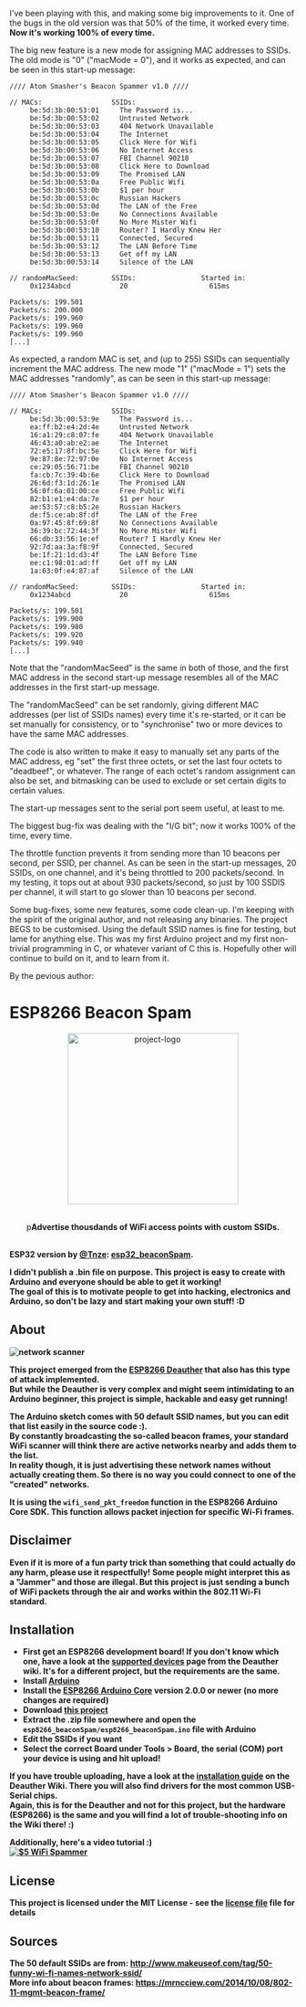 I've been playing with this, and making some big improvements to it. One of the bugs in the old version was that 50% of the time, it worked every time. **Now it's working 100% of every time.**

The big new feature is a new mode for assigning MAC addresses to SSIDs. The old mode is "0" ("macMode = 0"), and it works as expected, and can be seen in this start-up message:
```
//// Atom Smasher's Beacon Spammer v1.0 ////

// MACs:                 SSIDs:
     be:5d:3b:00:53:01     The Password is...
     be:5d:3b:00:53:02     Untrusted Network
     be:5d:3b:00:53:03     404 Network Unavailable
     be:5d:3b:00:53:04     The Internet
     be:5d:3b:00:53:05     Click Here for Wifi
     be:5d:3b:00:53:06     No Internet Access
     be:5d:3b:00:53:07     FBI Channel 90210
     be:5d:3b:00:53:08     Click Here to Download
     be:5d:3b:00:53:09     The Promised LAN
     be:5d:3b:00:53:0a     Free Public Wifi
     be:5d:3b:00:53:0b     $1 per hour
     be:5d:3b:00:53:0c     Russian Hackers
     be:5d:3b:00:53:0d     The LAN of the Free
     be:5d:3b:00:53:0e     No Connections Available
     be:5d:3b:00:53:0f     No More Mister Wifi
     be:5d:3b:00:53:10     Router? I Hardly Knew Her
     be:5d:3b:00:53:11     Connected, Secured
     be:5d:3b:00:53:12     The LAN Before Time
     be:5d:3b:00:53:13     Get off my LAN
     be:5d:3b:00:53:14     Silence of the LAN

// randomMacSeed:        SSIDs:                Started in:
     0x1234abcd            20                    615ms

Packets/s: 199.501
Packets/s: 200.000
Packets/s: 199.960
Packets/s: 199.960
Packets/s: 199.960
[...]
```

As expected, a random MAC is set, and (up to 255) SSIDs can sequentially increment the MAC address. The new mode "1" ("macMode = 1") sets the MAC addresses "randomly", as can be seen in this start-up message:
```
//// Atom Smasher's Beacon Spammer v1.0 ////

// MACs:                 SSIDs:
     be:5d:3b:00:53:9e     The Password is...
     ea:ff:b2:e4:2d:4e     Untrusted Network
     16:a1:29:c8:07:fe     404 Network Unavailable
     46:43:a0:ab:e2:ae     The Internet
     72:e5:17:8f:bc:5e     Click Here for Wifi
     9e:87:8e:72:97:0e     No Internet Access
     ce:29:05:56:71:be     FBI Channel 90210
     fa:cb:7c:39:4b:6e     Click Here to Download
     26:6d:f3:1d:26:1e     The Promised LAN
     56:0f:6a:01:00:ce     Free Public Wifi
     82:b1:e1:e4:da:7e     $1 per hour
     ae:53:57:c8:b5:2e     Russian Hackers
     de:f5:ce:ab:8f:df     The LAN of the Free
     0a:97:45:8f:69:8f     No Connections Available
     36:39:bc:72:44:3f     No More Mister Wifi
     66:db:33:56:1e:ef     Router? I Hardly Knew Her
     92:7d:aa:3a:f8:9f     Connected, Secured
     be:1f:21:1d:d3:4f     The LAN Before Time
     ee:c1:98:01:ad:ff     Get off my LAN
     1a:63:0f:e4:87:af     Silence of the LAN

// randomMacSeed:        SSIDs:                Started in:
     0x1234abcd            20                    615ms

Packets/s: 199.501
Packets/s: 199.900
Packets/s: 199.980
Packets/s: 199.920
Packets/s: 199.940
[...]
```

Note that the "randomMacSeed" is the same in both of those, and the first MAC address in the second start-up message resembles all of the MAC addresses in the first start-up message.

The "randomMacSeed" can be set randomly, giving different MAC addresses (per list of SSIDs names) every time it's re-started, or it can be set manually for consistency, or to "synchronise" two or more devices to have the same MAC addresses.

The code is also written to make it easy to manually set any parts of the MAC address, eg "set" the first three octets, or set the last four octets to "deadbeef", or whatever. The range of each octet's random assignment can also be set, and bitmasking can be used to exclude or set certain digits to certain values.

The start-up messages sent to the serial port seem useful, at least to me.

The biggest bug-fix was dealing with the "I/G bit"; now it works 100% of the time, every time.

The throttle function prevents it from sending more than 10 beacons per second, per SSID, per channel. As can be seen in the start-up messages, 20 SSIDs, on one channel, and it's being throttled to 200 packets/second. In my testing, it tops out at about 930 packets/second, so just by 100 SSDIS per channel, it will start to go slower than 10 beacons per second.

Some bug-fixes, some new features, some code clean-up. I'm keeping with the spirit of the original author, and not releasing any binaries. The project BEGS to be customised. Using the default SSID names is fine for testing, but lame for anything else. This was my first Arduino project and my first non-trivial programming in C, or whatever variant of C this is. Hopefully other will continue to build on it, and to learn from it.

By the pevious author:

# ESP8266 Beacon Spam


<p align="center"><img alt="project-logo" width="300" src="https://raw.githubusercontent.com/spacehuhn/esp8266_beaconSpam/master/img/beacon_spam.png"></p>
 
<p align="center">

<br>
p<b>Advertise thousdands of WiFi access points with custom SSIDs.<br>
<br>

ESP32 version by [@Tnze](https://github.com/Tnze): [esp32_beaconSpam](https://github.com/Tnze/esp32_beaconSpam).

I didn't publish a .bin file on purpose. This project is easy to create with Arduino and everyone should be able to get it working!  
The goal of this is to motivate people to get into hacking, electronics and Arduino, so don't be lazy and start making your own stuff! :D

## About

![network scanner](https://raw.githubusercontent.com/spacehuhn/esp8266_beaconSpam/master/img/networkscanner.jpg)

This project emerged from the [ESP8266 Deauther](https://github.com/spacehuhn/esp8266_deauther) that also has this type of attack implemented.  
But while the Deauther is very complex and might seem intimidating to an Arduino beginner, this project is simple, hackable and easy get running!  

The Arduino sketch comes with 50 default SSID names, but you can edit that list easily in the source code :).  
By constantly broadcasting the so-called beacon frames, your standard WiFi scanner will think there are active networks nearby and adds them to the list.  
In reality though, it is just advertising these network names without actually creating them. So there is no way you could connect to one of the "created" networks.  

It is using the `wifi_send_pkt_freedom` function in the ESP8266 Arduino Core SDK. This function allows packet injection for specific Wi-Fi frames.  

## Disclaimer

Even if it is more of a fun party trick than something that could actually do any harm, **please use it respectfully!**
Some people might interpret this as a "Jammer" and those are illegal. But this project is just sending a bunch of WiFi packets through the air and works within the 802.11 Wi-Fi standard.

## Installation

- First get an ESP8266 development board! If you don't know which one, have a look at the [supported devices](https://github.com/spacehuhn/esp8266_deauther/wiki/Supported-Devices) page from the Deauther wiki. It's for a different project, but the requirements are the same.
- Install [Arduino](https://www.arduino.cc/en/Main/software)
- Install the [ESP8266 Arduino Core](https://github.com/esp8266/Arduino#installing-with-boards-manager) version 2.0.0 or newer (no more changes are required)
- Download [this project](https://github.com/spacehuhn/esp8266_beaconSpam/archive/master.zip)
- Extract the .zip file somewhere and open the `esp8266_beaconSpam/esp8266_beaconSpam.ino` file with Arduino
- Edit the SSIDs if you want
- Select the correct Board under Tools > Board, the serial (COM) port your device is using and hit upload!

If you have trouble uploading, have a look at the [installation guide](https://github.com/spacehuhn/esp8266_deauther/wiki/Installation#drivers-and-com-port) on the Deauther Wiki. There you will also find drivers for the most common USB-Serial chips.  
Again, this is for the Deauther and not for this project, but the hardware (ESP8266) is the same and you will find a lot of trouble-shooting info on the Wiki there! :)  

Additionally, here's a video tutorial :)  
[![$5 WiFi Spammer](https://img.youtube.com/vi/Zq7QNpPxCqE/0.jpg)](https://www.youtube.com/watch?v=Zq7QNpPxCqE)

## License

This project is licensed under the MIT License - see the [license file](LICENSE) file for details

## Sources
 
The 50 default SSIDs are from: http://www.makeuseof.com/tag/50-funny-wi-fi-names-network-ssid/  
More info about beacon frames: https://mrncciew.com/2014/10/08/802-11-mgmt-beacon-frame/  
